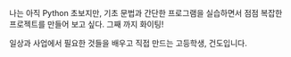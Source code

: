 나는 아직 Python 초보지만, 기초 문법과 간단한 프로그램을 실습하면서 점점 복잡한 프로젝트를 만들어 보고 싶다.
그째 까지 화이팅!

일상과 사업에서 필요한 것들을 배우고 직접 만드는 고등학생, 건도입니다.
